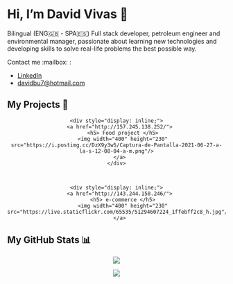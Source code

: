 
# Hi, I’m David Vivas 👋  
  
Bilingual (ENG🇬🇧 - SPA🇪🇸) Full stack developer, petroleum engineer and environmental manager, passionate about learning new technologies and developing skills to solve real-life problems the best possible way.
  
<div style="display: inline;">
  <span>Contact me :mailbox: : </span>

  - [LinkedIn](https://www.linkedin.com/in/christiandavidvivas7/)
  - davidbu7@hotmail.com
</div>
  
</div>

## My Projects :construction_worker:

<div align=center> 
  
 
    <div style="display: inline;">
      <a href="http://157.245.138.252/">
        <h5> Food project </h5>
        <img width="400" height="230" src="https://i.postimg.cc/DzX9y3w5/Captura-de-Pantalla-2021-06-27-a-la-s-12-08-04-a-m.png"/>
      </a>
    </div>
  


    <div style="display: inline;">
      <a href="http://143.244.150.246/">
        <h5> e-commerce </h5>
        <img width="400" height="230" src="https://live.staticflickr.com/65535/51294607224_1ffebff2c8_h.jpg"/>
      </a>
   </div>

  
</div>
  
## My GitHub Stats 📊
 
<div align=center>  
  <a href="https://github.com/Davidohiv7/convoychat">
    <img align="center" src="https://github-readme-stats.vercel.app/api/top-langs/?username=Davidohiv7" />
  </a>
</div>

<div> <p></p> </div>

<div align=center>  
  <a href="https://github.com/Davidohiv7/github-readme-stats">
    <img align="center" src="https://github-readme-stats.vercel.app/api?username=Davidohiv7&count_private=true&show_icons=true" />
  </a>
</div>
  


